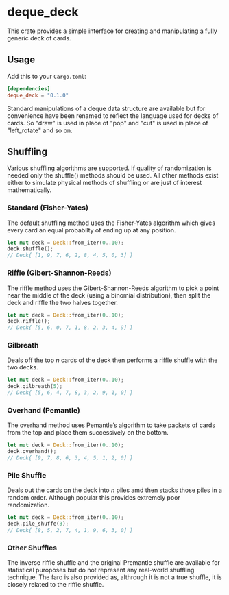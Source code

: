 # deque_deck

This crate provides a simple interface for creating and manipulating a fully generic deck of cards.

## Usage

Add this to your `Cargo.toml`:
 
```toml
[dependencies]
deque_deck = "0.1.0"
```

Standard manipulations of a deque data structure are available but for convenience have been renamed to reflect the language used for decks of cards. So "draw" is used in place of "pop" and "cut" is used in place of "left_rotate" and so on. 

## Shuffling
Various shuffling algorithms are supported. If quality of randomization is needed only the shuffle() methods should be used. All other methods exist either to simulate physical methods of shuffling or are just of interest mathematically.

### Standard (Fisher-Yates)
The default shuffling method uses the Fisher-Yates algorithm which gives every card an equal probabilty of ending up at any position.

```rust
let mut deck = Deck::from_iter(0..10);
deck.shuffle();
// Deck{ [1, 9, 7, 6, 2, 8, 4, 5, 0, 3] }
```

### Riffle (Gibert-Shannon-Reeds)
The riffle method uses the Gibert-Shannon-Reeds algorithm to pick a point near the middle of the deck (using a binomial distribution), then split the deck and riffle the two halves together.

 ```rust
let mut deck = Deck::from_iter(0..10);
deck.riffle();
// Deck{ [5, 6, 0, 7, 1, 8, 2, 3, 4, 9] }
```

### Gilbreath
Deals off the top *n* cards of the deck then performs a riffle shuffle with the two decks.

 ```rust
let mut deck = Deck::from_iter(0..10);
deck.gilbreath(5);
// Deck{ [5, 6, 4, 7, 8, 3, 2, 9, 1, 0] }
```

### Overhand (Pemantle)
The overhand method uses Pemantle’s algorithm to take packets of cards from the top and place them successively on the bottom.

 ```rust
let mut deck = Deck::from_iter(0..10);
deck.overhand();
// Deck{ [9, 7, 8, 6, 3, 4, 5, 1, 2, 0] }
```

### Pile Shuffle
Deals out the cards on the deck into *n* piles amd then stacks those piles in a random order. Although popular this provides extremely poor randomization.

 ```rust
let mut deck = Deck::from_iter(0..10);
deck.pile_shuffe(3);
// Deck{ [8, 5, 2, 7, 4, 1, 9, 6, 3, 0] }
```


### Other Shuffles
The inverse riffle shuffle and the original Premantle shuffle are available for statistical puroposes but do not represent any real-world shuffling technique. The faro is also provided as, althrough it is not a true shuffle, it is closely related to the riffle shuffle.